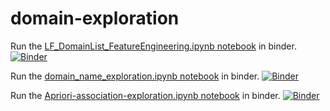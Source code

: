 # domain-exploration

Run the [LF_DomainList_FeatureEngineering.ipynb notebook](https://mybinder.org/v2/gh/derekjackson-das/domain-exploration/main?filepath=LF_DomainList_FeatureEngineering.ipynb) in binder. [![Binder](https://mybinder.org/badge_logo.svg)](https://mybinder.org/v2/gh/derekjackson-das/domain-exploration/main?filepath=LF_DomainList_FeatureEngineering.ipynb) 

Run the [domain_name_exploration.ipynb notebook](https://mybinder.org/v2/gh/derekjackson-das/domain-exploration/main?filepath=domain_name_exploration.ipynb) in binder. [![Binder](https://mybinder.org/badge_logo.svg)](https://mybinder.org/v2/gh/derekjackson-das/domain-exploration/main?filepath=domain_name_exploration.ipynb)

Run the [Apriori-association-exploration.ipynb notebook](https://mybinder.org/v2/gh/derekjackson-das/domain-exploration/main?filepath=Apriori-association-exploration.ipynb) in binder. [![Binder](https://mybinder.org/badge_logo.svg)](https://mybinder.org/v2/gh/derekjackson-das/domain-exploration/main?filepath=Apriori-association-exploration.ipynb)
